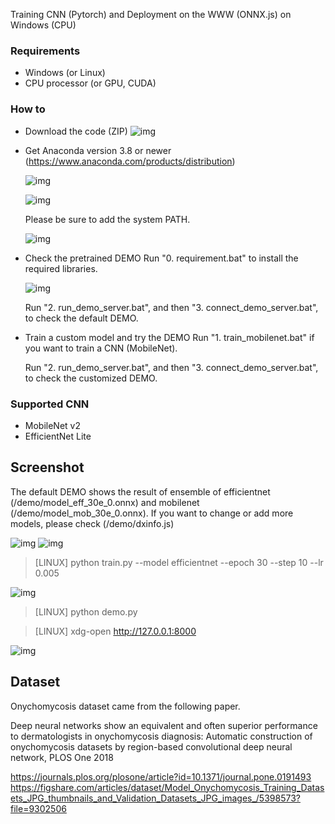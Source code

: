 Training CNN (Pytorch) and Deployment on the WWW (ONNX.js) on Windows (CPU)


### Requirements
- Windows (or Linux)
- CPU processor (or GPU, CUDA)

### How to
- Download the code (ZIP)
    ![img](https://github.com/whria78/data-in-paper-out/blob/main/screenshot/00.PNG?raw=true)
- Get Anaconda version 3.8 or newer (https://www.anaconda.com/products/distribution)

	![img](https://github.com/whria78/modelderm_rcnn_api/raw/master/img/download_anaconda.PNG)

	![img](https://github.com/whria78/modelderm_rcnn_api/raw/master/img/ana1.PNG)

	Please be sure to add the system PATH. 
	
	![img](https://github.com/whria78/modelderm_rcnn_api/raw/master/img/ana2.PNG)

- Check the pretrained DEMO
    Run "0. requirement.bat" to install the required libraries.

    ![img](https://github.com/whria78/data-in-paper-out/blob/main/screenshot/00-1.PNG?raw=true)

    Run "2. run_demo_server.bat", and then "3. connect_demo_server.bat", to check the default DEMO.

- Train a custom model and try the DEMO
    Run "1. train_mobilenet.bat" if you want to train a CNN (MobileNet).

    Run "2. run_demo_server.bat", and then "3. connect_demo_server.bat", to check the customized DEMO.

### Supported CNN
- MobileNet v2
- EfficientNet Lite


## Screenshot

The default DEMO shows the result of ensemble of efficientnet (/demo/model_eff_30e_0.onnx) and mobilenet (/demo/model_mob_30e_0.onnx). If you want to change or add more models, please check (/demo/dxinfo.js)

![img](https://github.com/whria78/data-in-paper-out/blob/main/screenshot/1.JPG?raw=true)
![img](https://github.com/whria78/data-in-paper-out/blob/main/screenshot/2.JPG?raw=true)

> [LINUX] python train.py --model efficientnet --epoch 30 --step 10 --lr 0.005

![img](https://github.com/whria78/data-in-paper-out/blob/main/screenshot/5.PNG?raw=true)

> [LINUX] python demo.py

> [LINUX] xdg-open http://127.0.0.1:8000

![img](https://github.com/whria78/data-in-paper-out/blob/main/screenshot/6.PNG?raw=true)


## Dataset

Onychomycosis dataset came from the following paper.

Deep neural networks show an equivalent and often superior performance to dermatologists in onychomycosis diagnosis: Automatic construction of onychomycosis datasets by region-based convolutional deep neural network, PLOS One 2018

https://journals.plos.org/plosone/article?id=10.1371/journal.pone.0191493
https://figshare.com/articles/dataset/Model_Onychomycosis_Training_Datasets_JPG_thumbnails_and_Validation_Datasets_JPG_images_/5398573?file=9302506